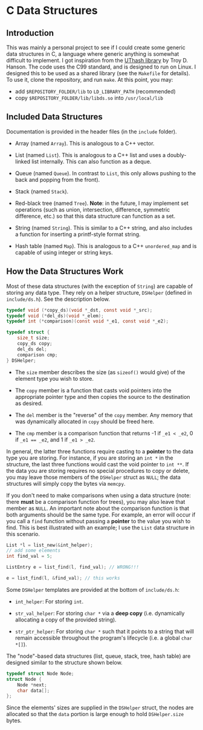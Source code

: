 # C Data Structures

## Introduction

This was mainly a personal project to see if I could create some generic data structures
in C, a language where generic anything is somewhat difficult to implement. I got
inspiration from the [UThash library](https://github.com/troydhanson/uthash) by Troy D.
Hanson. The code uses the C99 standard, and is designed to run on Linux. I designed this
to be used as a shared library (see the `Makefile` for details). To use it, clone the 
repository, and run `make`. At this point, you may:

 - add `$REPOSITORY_FOLDER/lib` to `LD_LIBRARY_PATH` (recommended)
 - copy `$REPOSITORY_FOLDER/lib/libds.so` into `/usr/local/lib`

## Included Data Structures

Documentation is provided in the header files (in the `include` folder).

 - Array (named `Array`). This is analogous to a C++ vector.

 - List (named `List`). This is analogous to a C++ list and uses a doubly-linked list
 internally. This can also function as a deque.

 - Queue (named `Queue`). In contrast to `List`, this only allows pushing to the back and
 popping from the front).

 - Stack (named `Stack`).

 - Red-black tree (named `Tree`). __Note__: in the future, I may implement set operations
 (such as union, intersection, difference, symmetric difference, etc.) so that this data
 structure can function as a set.

 - String (named `String`). This is similar to a C++ string, and also includes a function
 for inserting a printf-style format string.

 - Hash table (named `Map`). This is analogous to a C++ `unordered_map` and is capable of
 using integer or string keys.

## How the Data Structures Work

Most of these data structures (with the exception of `String`) are capable of storing any
data type. They rely on a helper structure, `DSHelper` (defined in `include/ds.h`). See the
description below.

```c
typedef void (*copy_ds)(void *_dst, const void *_src);
typedef void (*del_ds)(void *_elem);
typedef int (*comparison)(const void *_e1, const void *_e2);

typedef struct {
    size_t size;
    copy_ds copy;
    del_ds del;
    comparison cmp;
} DSHelper;
```

 - The `size` member describes the size (as `sizeof()` would give) of the element type you
 wish to store.

 - The `copy` member is a function that casts void pointers into the appropriate pointer type
 and then copies the source to the destination as desired.

 - The `del` member is the "reverse" of the `copy` member. Any memory that was dynamically
 allocated in `copy` should be freed here.

 - The `cmp` member is a comparison function that returns -1 if `_e1 < _e2`, 0 if `_e1 == _e2`,
 and 1 if `_e1 > _e2`.

In general, the latter three functions require casting to a __pointer__ to the data type you
are storing. For instance, if you are storing an `int *` in the structure, the last three 
functions would cast the void pointer to `int **`. If the data you are storing requires no
special procedures to copy or delete, you may leave those members of the `DSHelper` struct
as `NULL`; the data structures will simply copy the bytes via `memcpy`.

If you don't need to make comparisons when using a data structure (note: there __must__ be a
comparison function for trees), you may also leave that member as `NULL`. An important note
about the comparison function is that both arguments should be the same type. For example, an
error will occur if you call a `find` function without passing a __pointer__ to the value you
wish to find. This is best illustrated with an example; I use the `List` data structure in
this scenario.

```c
List *l = list_new(&int_helper);
// add some elements
int find_val = 5;

ListEntry e = list_find(l, find_val); // WRONG!!!

e = list_find(l, &find_val); // this works
```

Some `DSHelper` templates are provided at the bottom of `include/ds.h`:

 - `int_helper`: For storing `int`.

 - `str_val_helper`: For storing `char *` via a __deep copy__ (i.e. dynamically allocating
 a copy of the provided string).

 - `str_ptr_helper`: For storing `char *` such that it points to a string that will remain
 accessible throughout the program's lifecycle (i.e. a global `char *[]`).

The "node"-based data structures (list, queue, stack, tree, hash table) are designed similar
to the structure shown below.

```c
typedef struct Node Node;
struct Node {
    Node *next;
    char data[];
};
```

Since the elements' sizes are supplied in the `DSHelper` struct, the nodes are allocated so
that the `data` portion is large enough to hold `DSHelper.size` bytes.
